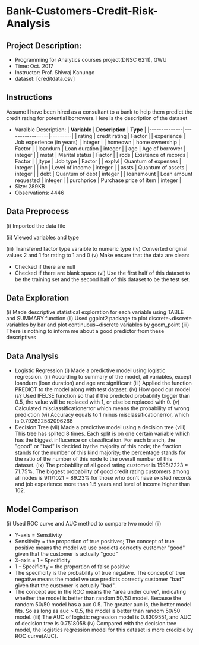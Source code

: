 # Bank-Customers-Credit-Risk-Analysis

## Project Description:
* Programming for Analytics courses project(DNSC 6211), GWU
* Time: Oct. 2017
* Instructor: Prof. Shivraj Kanungo
* dataset: [creditdata.csv]

## Instructions
Assume I have been hired as a consultant to a bank to help them predict the credit rating for potential borrowers. Here is the description of the dataset

* Varaible Description:
| **Variable** | **Description** | **Type** |
|--------------|-----------------|---------|
| rating | credit rating | Factor |
| experience | Job experience (in years) | integer |
| homeown | home ownership | Factor |
| loandurn | Loan duration | integer |
| age | Age of borrower | integer |
| mstat | Marital status | Factor |
| rcds | Existence of records | Factor |
| jtype | Job type | Factor |
| explvl | Quantum of expenses | integer |
| inc | Level of income | integer |
| assts | Quantum of assets | integer |
| debt | Quantum of debt | integer |
| loanamount | Loan amount requested | integer |
| purchprice | Purchase price of item | integer |
* Size: 289KB
* Observations: 4446

## Data Preprocess 
(i) Imported the data file

(ii) Viewed variables and type

(iii) Transfered factor type varaible to numeric type
(iv) Converted original values 2 and 1 for rating to 1 and 0
(v) Make ensure that the data are clean:
* Checked if there are null
* Checked if there are blank space
(vi) Use the first half of this dataset to be the training set and the second half of this dataset
to be the test set. 

## Data Exploration
(i) Made descriptive statistical exploration for each variable using TABLE and SUMMARY function
(ii) Used ggplot2 package to plot discrete~discrete variables by bar and plot continuous~discrete variables by geom_point
(iii) There is nothing to inform me about a good predictor from these descriptives

## Data Analysis
* Logistic Regression
(i) Made a predictive model using logistic regression.
(ii) According to summary of the model, all variables, except loandurn (loan duration) and age are significant
(iii) Applied the function PREDICT to the model along with test dataset.
(iv) How good our model is? Used IFELSE function so that if the predicted probability bigger than 0.5, the value will be replaced with 1, or else be replaced with 0.
(v) Calculated misclassificationerror which means the probability of wrong prediction
(vi) Accuracy equals to 1 minus misclassificationerror, which is 0.792622582096266
* Decision Tree
(vii) Made a predictive model using a decision tree
(viii) This tree has splited 8 times. Each split is on one certain variable which has the biggest influcence on classification. For each branch, the "good" or "bad" is decided by the majority of this node; the fraction stands for the number of this kind majority; the percentage stands for the ratio of the number of this node to the overall number of this dataset.
(ix) The probability of all good rating customer is 1595/2223 = 71.75%. The biggest probability of good credit rating customers among all nodes is 911/1021 = 89.23% for those who don't have existed records and job experience more than 1.5 years and level of income higher than 102.

## Model Comparison
(i) Used ROC curve and AUC method to compare two model
(ii)
* Y-axis = Sensitivity
* Sensitivity = the proportion of true positives; The concept of true positive means the model we use predicts correctly customer "good" given that the customer is actually "good"
* X-axis = 1 - Specificity
* 1 - Specificity = the proportion of false positive
* The specificity is the probability of true negative. The concept of true negative means the model we use predicts correctly customer "bad" given that the customer is actually "bad".
* The concept auc in the ROC means the "area under curve", indicating whether the model is better than random 50/50 model. Because the random 50/50 model has a auc 0.5. The greater auc is, the better model fits. So as long as auc > 0.5, the model is better than random 50/50 model.
(iii) The AUC of logistic regression model is 0.8309551, and AUC of decision tree is 0.7518058
(iv) Compared with the decision tree model, the logistics regression model for this dataset is more credible by ROC curve(AUC).
